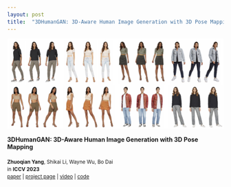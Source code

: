 ```yaml
---
layout: post
title:  "3DHumanGAN: 3D-Aware Human Image Generation with 3D Pose Mapping"
---
```


	

<div class="unit one-third">
	<img class="paper_image" src="/assets/images/hg3d.jpg">
</div>

<div class="unit two-thirds">

<b>3DHumanGAN: 3D-Aware Human Image Generation with 3D Pose Mapping</b>  
<br>
<small><b class="author-highlight">Zhuoqian Yang</b>, Shikai Li, Wayne Wu, Bo Dai</small>
<br>
<small>in <b>ICCV 2023</b></small> 
<br> 
<small>
	<a class="chip" href="https://arxiv.org/abs/2212.07378">paper</a> | 
	<a class="chip" href="/hg3d">project page</a> | 
	<a class="chip" href="https://youtu.be/-bUNfhNYj24">video</a> |
	<a class="chip" href="https://github.com/3dhumangan/3DHumanGAN">code</a>
</small>
</div>